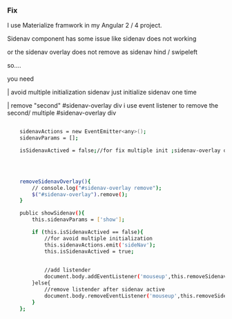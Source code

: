  
 
### Fix

I use Materialize framwork in my Angular 2 / 4 project.

Sidenav component has some issue like sidenav does not working

or the sidenav overlay does not remove as sidenav hind / swipeleft

so....

you need 

 
| avoid multiple initialization sidenav
just initialize sidenav one time

| remove "second" #sidenav-overlay div
i use event listener to remove the second/ multiple #sidenav-overlay div
 

```sh

    sidenavActions = new EventEmitter<any>();
    sidenavParams = [];

    isSidenavActived = false;//for fix multiple init ;sidenav-overlay opacity 

  


    removeSidenavOverlay(){
        // console.log("#sidenav-overlay remove"); 
        $("#sidenav-overlay").remove();
    }

    public showSidenav(){
        this.sidenavParams = ['show'];

        if (this.isSidenavActived == false){   
            //for avoid multiple initialization
            this.sidenavActions.emit('sideNav');
            this.isSidenavActived = true; 
             

            //add listender
            document.body.addEventListener('mouseup',this.removeSidenavOverlay);
        }else{
            //remove listender after sidenav active
            document.body.removeEventListener('mouseup',this.removeSidenavOverlay);
        }
    };

```
